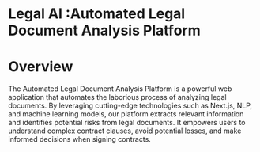 # Legal AI :Automated Legal Document Analysis Platform

# Overview
The Automated Legal Document Analysis Platform is a powerful web application that automates the laborious process of analyzing legal documents. By leveraging cutting-edge technologies such as Next.js, NLP, and machine learning models, our platform extracts relevant information and identifies potential risks from legal documents. It empowers users to understand complex contract clauses, avoid potential losses, and make informed decisions when signing contracts.


